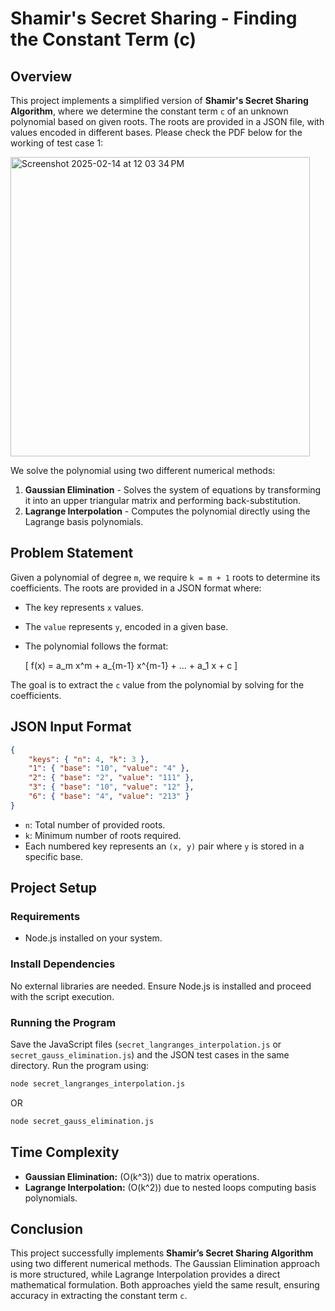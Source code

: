 # Shamir's Secret Sharing - Finding the Constant Term (c)

## Overview
This project implements a simplified version of **Shamir's Secret Sharing Algorithm**, where we determine the constant term `c` of an unknown polynomial based on given roots. The roots are provided in a JSON file, with values encoded in different bases.
Please check the PDF below for the working of test case 1:


<img width="479" alt="Screenshot 2025-02-14 at 12 03 34 PM" src="https://github.com/user-attachments/assets/aa0ca6c9-dc3a-4a9f-9c5c-6ea56d0abe6c" />

We solve the polynomial using two different numerical methods:
1. **Gaussian Elimination** - Solves the system of equations by transforming it into an upper triangular matrix and performing back-substitution.
2. **Lagrange Interpolation** - Computes the polynomial directly using the Lagrange basis polynomials.

## Problem Statement
Given a polynomial of degree `m`, we require `k = m + 1` roots to determine its coefficients. The roots are provided in a JSON format where:
- The key represents `x` values.
- The `value` represents `y`, encoded in a given base.
- The polynomial follows the format:
  
  \[ f(x) = a_m x^m + a_{m-1} x^{m-1} + ... + a_1 x + c \]
  
The goal is to extract the `c` value from the polynomial by solving for the coefficients.

## JSON Input Format
```json
{
    "keys": { "n": 4, "k": 3 },
    "1": { "base": "10", "value": "4" },
    "2": { "base": "2", "value": "111" },
    "3": { "base": "10", "value": "12" },
    "6": { "base": "4", "value": "213" }
}
```

- `n`: Total number of provided roots.
- `k`: Minimum number of roots required.
- Each numbered key represents an `(x, y)` pair where `y` is stored in a specific base.

## Project Setup
### Requirements
- Node.js installed on your system.

### Install Dependencies
No external libraries are needed. Ensure Node.js is installed and proceed with the script execution.

### Running the Program
Save the JavaScript files (`secret_langranges_interpolation.js` or `secret_gauss_elimination.js`) and the JSON test cases in the same directory. Run the program using:
```sh
node secret_langranges_interpolation.js
```
OR
```sh
node secret_gauss_elimination.js
```

## Time Complexity
- **Gaussian Elimination:** \(O(k^3)\) due to matrix operations.
- **Lagrange Interpolation:** \(O(k^2)\) due to nested loops computing basis polynomials.

## Conclusion
This project successfully implements **Shamir’s Secret Sharing Algorithm** using two different numerical methods. The Gaussian Elimination approach is more structured, while Lagrange Interpolation provides a direct mathematical formulation. Both approaches yield the same result, ensuring accuracy in extracting the constant term `c`.

